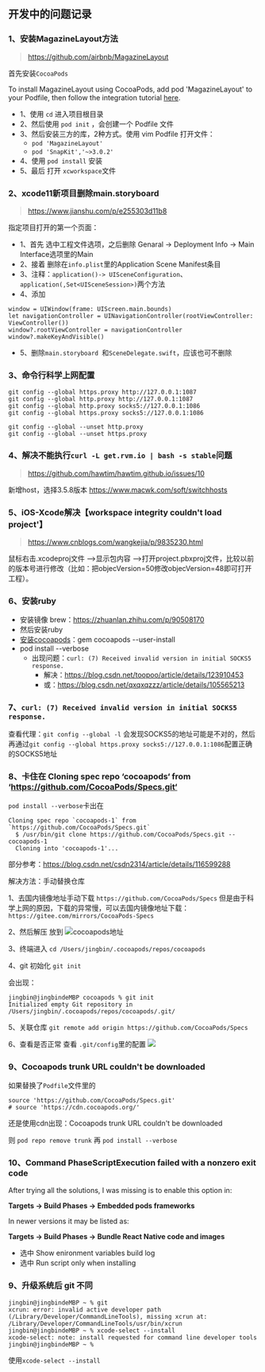 ## 开发中的问题记录

### 1、安装MagazineLayout方法
> https://github.com/airbnb/MagazineLayout

首先安装`CocoaPods`

To install MagazineLayout using CocoaPods, add pod 'MagazineLayout' to your Podfile, then follow the integration tutorial [here](https://guides.cocoapods.org/using/using-cocoapods.html).

 - 1、使用 `cd` 进入项目根目录
 - 2、然后使用 `pod init` ，会创建一个 Podfile 文件
 - 3、然后安装三方的库，2种方式。使用 vim Podfile 打开文件：
	- `pod 'MagazineLayout'`
	- `pod 'SnapKit','~>3.0.2'`
 - 4、使用 `pod install` 安装
 - 5、最后 打开 `xcworkspace`文件

### 2、xcode11新项目删除main.storyboard
> https://www.jianshu.com/p/e255303d11b8

指定项目打开的第一个页面：

 - 1、首先 选中工程文件选项，之后删除 Genaral -> Deployment Info -> Main Interface选项里的Main
 - 2、接着 删除在`info.plist`里的Application Scene Manifest条目
 - 3、注释：`application()-> UISceneConfiguration`、`application(,Set<UISceneSession>)`两个方法
 - 4、添加
```
window = UIWindow(frame: UIScreen.main.bounds)
let navigationController = UINavigationController(rootViewController: ViewController())
window?.rootViewController = navigationController
window?.makeKeyAndVisible()
```
 - 5、删除`main.storyboard `和`SceneDelegate.swift`，应该也可不删除


### 3、命令行科学上网配置
```
git config --global https.proxy http://127.0.0.1:1087
git config --global http.proxy http://127.0.0.1:1087
git config --global http.proxy socks5://127.0.0.1:1086
git config --global https.proxy socks5://127.0.0.1:1086

git config --global --unset http.proxy 
git config --global --unset https.proxy
```

### 4、解决不能执行`curl -L get.rvm.io | bash -s stable`问题

> https://github.com/hawtim/hawtim.github.io/issues/10

新增host，选择3.5.8版本
https://www.macwk.com/soft/switchhosts

### 5、iOS-Xcode解决【workspace integrity couldn't load project'】

> https://www.cnblogs.com/wangkejia/p/9835230.html

鼠标右击.xcodeproj文件 —>显示包内容 —>打开project.pbxproj文件，比较以前的版本号进行修改（比如：把objecVersion=50修改objecVersion=48即可打开工程）。


### 6、安装ruby
 - 安装镜像 brew：https://zhuanlan.zhihu.com/p/90508170
 - 然后安装ruby
 - [安装cocoapods](https://wayou.github.io/2020/10/22/gem-install-%E6%97%B6%E6%9D%83%E9%99%90%E9%97%AE%E9%A2%98%E7%9A%84%E4%BF%AE%E6%AD%A3/)：gem cocoapods --user-install
 - pod install --verbose
	 - 出现问题：`curl: (7) Received invalid version in initial SOCKS5 response.`
		 -  解决：https://blog.csdn.net/toopoo/article/details/123910453
		 -  或：https://blog.csdn.net/qxqxqzzz/article/details/105565213


### 7、`curl: (7) Received invalid version in initial SOCKS5 response.`

查看代理：`git config --global -l`
会发现SOCKS5的地址可能是不对的，然后再通过`git config --global https.proxy socks5://127.0.0.1:1086`配置正确的SOCKS5地址


### 8、卡住在 Cloning spec repo ‘cocoapods‘ from ‘https://github.com/CocoaPods/Specs.git‘

`pod install --verbose`卡出在

```
Cloning spec repo `cocoapods-1` from `https://github.com/CocoaPods/Specs.git`
  $ /usr/bin/git clone https://github.com/CocoaPods/Specs.git -- cocoapods-1
  Cloning into 'cocoapods-1'...
```

部分参考：https://blog.csdn.net/csdn2314/article/details/116599288

解决方法：手动替换仓库

1、去国内镜像地址手动下载
`https://github.com/CocoaPods/Specs`
但是由于科学上网的原因，下载的异常慢，可以去国内镜像地址下载：
`https://gitee.com/mirrors/CocoaPods-Specs`

2、然后解压 放到
![cocoapods地址](https://img-blog.csdnimg.cn/47c884bbb43e47c89fddd2d2fca70855.png)

3、终端进入
`cd /Users/jingbin/.cocoapods/repos/cocoapods `

4、git 初始化
`git init`

会出现：
```
jingbin@jingbindeMBP cocoapods % git init
Initialized empty Git repository in /Users/jingbin/.cocoapods/repos/cocoapods/.git/
```

5、关联仓库
`git remote add origin https://github.com/CocoaPods/Specs`

6、查看是否正常
查看 `.git/config`里的配置
![](https://img-blog.csdnimg.cn/c9b6c50b8b574418a13b1755a03847b2.png)


### 9、Сocoapods trunk URL couldn't be downloaded
如果替换了`Podfile`文件里的

```
source 'https://github.com/CocoaPods/Specs.git'
# source 'https://cdn.cocoapods.org/'
```
还是使用cdn出现：Сocoapods trunk URL couldn't be downloaded

则
`pod repo remove trunk`
再
`pod install --verbose`

### 10、Command PhaseScriptExecution failed with a nonzero exit code

After trying all the solutions, I was missing is to enable this option in:

**Targets -> Build Phases -> Embedded pods frameworks**

In newer versions it may be listed as:

**Targets -> Build Phases -> Bundle React Native code and images**

- 选中 Show enironment variables build log 
- 选中 Run script only when installing


 

### 9、升级系统后 git 不同
```
jingbin@jingbindeMBP ~ % git
xcrun: error: invalid active developer path (/Library/Developer/CommandLineTools), missing xcrun at: /Library/Developer/CommandLineTools/usr/bin/xcrun
jingbin@jingbindeMBP ~ % xcode-select --install 
xcode-select: note: install requested for command line developer tools
jingbin@jingbindeMBP ~ % 
```
使用`xcode-select --install`